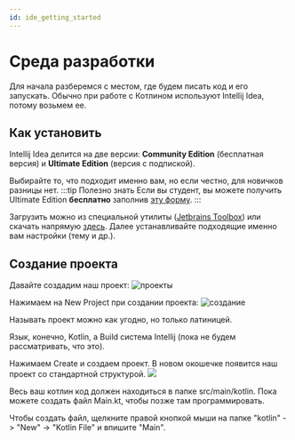 ```yaml
---
id: ide_getting_started
---
```

# Среда разработки
Для начала разберемся с местом, где будем писать код и его запускать.
Обычно при работе с Котлином используют Intellij Idea, потому возьмем ее.

## Как установить
Intellij Idea делится на две версии: **Community Edition** (бесплатная версия) и **Ultimate Edition** (версия с подпиской).

Выбирайте то, что подходит именно вам, но если честно, для новичков разницы нет.
:::tip Полезно знать
Если вы студент, вы можете получить Ultimate Edition **бесплатно** заполнив
[эту форму](https://www.jetbrains.com/shop/eform/students).
:::

Загрузить можно из специальной утилиты ([Jetbrains Toolbox](https://www.jetbrains.com/ru-ru/toolbox-app/)) или скачать напрямую [здесь](https://www.jetbrains.com/ru-ru/idea/download/#section=linux).
Далее устанавливайте подходящие именно вам настройки (тему и др.).
## Создание проекта
Давайте создадим наш проект:
![проекты](images/ide_projects_screen_1.png)

Нажимаем на New Project при создании проекта:
![создание](images/ide_project_creation_1.png)

Называть проект можно как угодно, но только латиницей.

Язык, конечно, Kotlin, а Build система Intellij (пока не будем рассматривать, что это).

Нажимаем Create и создаем проект.
В новом окошечке появится наш проект со стандартной структурой.
![](images/ide_kotlin_edu_project_1.png)

Весь ваш котлин код должен находиться в папке src/main/kotlin.
Пока можете создать файл Main.kt, чтобы позже там программировать.

Чтобы создать файл, щелкните правой кнопкой мыши на папке "kotlin" -> "New" -> "Kotlin File" и впишите "Main".
